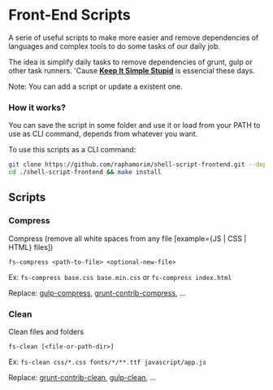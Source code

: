 # Front-End Scripts

A serie of useful scripts to make more easier and remove dependencies of languages and complex tools to do some tasks of our daily job.

The idea is simplify daily tasks to remove dependencies of grunt, gulp or other task runners. 'Cause **[Keep It Simple Stupid](https://en.wikipedia.org/wiki/KISS_principle)** is essencial these days.

Note: You can add a script or update a existent one.

### How it works?

You can save the script in some folder and use it or load from your PATH to use as CLI command, depends from whatever you want.

To use this scripts as a CLI command:

```bash
git clone https://github.com/raphamorim/shell-script-frontend.git --depth 1
cd ./shell-script-frontend && make install
```

## Scripts

### Compress

Compress (remove all white spaces from any file [example={JS | CSS | HTML} files])

```
fs-compress <path-to-file> <optional-new-file>
```

Ex: `fs-compress base.css base.min.css` or `fs-compress index.html`

Replace: [gulp-compress](https://www.npmjs.com/package/gulp-compress), [grunt-contrib-compress](https://github.com/gruntjs/grunt-contrib-compress), ...

### Clean

Clean files and folders

```
fs-clean [<file-or-path-dir>]
```

Ex: `fs-clean css/*.css fonts/*/**.ttf javascript/app.js`

Replace: [grunt-contrib-clean](https://www.npmjs.com/package/grunt-contrib-clean), [gulp-clean](https://www.npmjs.com/package/gulp-clean), ...
